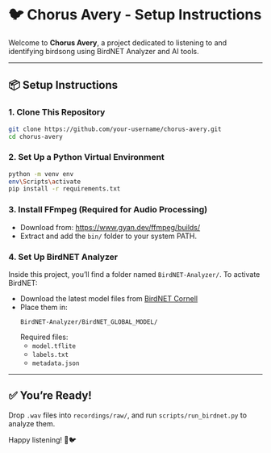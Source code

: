 # 🐦 Chorus Avery - Setup Instructions

Welcome to **Chorus Avery**, a project dedicated to listening to and identifying birdsong using BirdNET Analyzer and AI tools.

---

## 📦 Setup Instructions

### 1. Clone This Repository
```bash
git clone https://github.com/your-username/chorus-avery.git
cd chorus-avery
```

### 2. Set Up a Python Virtual Environment
```bash
python -m venv env
env\Scripts\activate
pip install -r requirements.txt
```

### 3. Install FFmpeg (Required for Audio Processing)
- Download from: https://www.gyan.dev/ffmpeg/builds/
- Extract and add the `bin/` folder to your system PATH.

### 4. Set Up BirdNET Analyzer
Inside this project, you’ll find a folder named `BirdNET-Analyzer/`. To activate BirdNET:

- Download the latest model files from [BirdNET Cornell](https://birdnet.cornell.edu/)
- Place them in:
  ```
  BirdNET-Analyzer/BirdNET_GLOBAL_MODEL/
  ```
  Required files:
  - `model.tflite`
  - `labels.txt`
  - `metadata.json`

---

## ✅ You’re Ready!
Drop `.wav` files into `recordings/raw/`, and run `scripts/run_birdnet.py` to analyze them.

Happy listening! 🌲🐦
